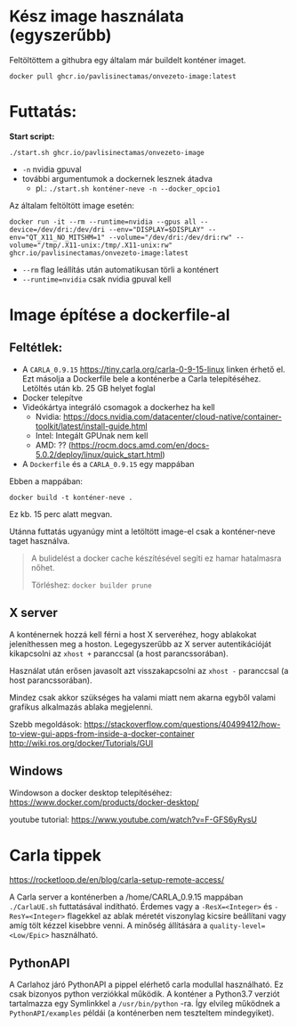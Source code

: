 # Kész image használata (egyszerűbb)
Feltöltöttem a githubra egy általam már buildelt konténer imaget.

```
docker pull ghcr.io/pavlisinectamas/onvezeto-image:latest
```

# Futtatás:
**Start script:**
```
./start.sh ghcr.io/pavlisinectamas/onvezeto-image 
```
- `-n` nvidia gpuval
- további argumentumok a dockernek lesznek átadva
  - pl.: `./start.sh konténer-neve -n --docker_opcio1`

Az általam feltöltött image esetén:
```
docker run -it --rm --runtime=nvidia --gpus all --device=/dev/dri:/dev/dri --env="DISPLAY=$DISPLAY" --env="QT_X11_NO_MITSHM=1" --volume="/dev/dri:/dev/dri:rw" --volume="/tmp/.X11-unix:/tmp/.X11-unix:rw" ghcr.io/pavlisinectamas/onvezeto-image:latest

```
- `--rm` flag leállítás után automatikusan törli a konténert
- `--runtime=nvidia` csak nvidia gpuval kell

# Image építése a dockerfile-al
## Feltétlek:
- A `CARLA_0.9.15` https://tiny.carla.org/carla-0-9-15-linux linken érhető el.
  Ezt másolja a Dockerfile bele a konténerbe a Carla telepítéséhez.
  Letöltés után kb. 25 GB helyet foglal
- Docker telepítve
- Videókártya integráló csomagok a dockerhez ha kell
    - Nvidia: https://docs.nvidia.com/datacenter/cloud-native/container-toolkit/latest/install-guide.html
    - Intel: Integált GPUnak nem kell 
    - AMD: ?? (https://rocm.docs.amd.com/en/docs-5.0.2/deploy/linux/quick_start.html)
- A `Dockerfile` és a `CARLA_0.9.15` egy mappában

Ebben a mappában:

```
docker build -t konténer-neve .
```
Ez kb. 15 perc alatt megvan.

Utánna futtatás ugyanúgy mint a letöltött image-el csak a konténer-neve taget használva.
> A bulidelést a docker cache készítésével segíti ez hamar hatalmasra nőhet.
>
> Törléshez: `docker builder prune`

## X server
A konténernek hozzá kell férni a host X serveréhez, hogy ablakokat jeleníthessen meg a hoston.
Legegyszerűbb az X server autentikációját kikapcsolni az `xhost +` paranccsal (a host parancssorában). 

Használat után erősen javasolt azt visszakapcsolni az `xhost -` paranccsal (a host parancssorában).

Mindez csak akkor szükséges ha valami miatt nem akarna egyből valami grafikus alkalmazás ablaka megjelenni.

Szebb megoldások:
https://stackoverflow.com/questions/40499412/how-to-view-gui-apps-from-inside-a-docker-container
http://wiki.ros.org/docker/Tutorials/GUI

## Windows
Windowson a docker desktop telepítéséhez:
https://www.docker.com/products/docker-desktop/

youtube tutorial:
https://www.youtube.com/watch?v=F-GFS6yRysU

# Carla tippek
https://rocketloop.de/en/blog/carla-setup-remote-access/

A Carla server a konténerben a /home/CARLA_0.9.15 mappában `./CarlaUE.sh` futtatásával indítható.
Érdemes vagy a `-ResX=<Integer>` és `-ResY=<Integer>` flagekkel az ablak méretét viszonylag kicsire beállítani vagy amíg tölt kézzel kisebbre venni.
A minőség állítására a `quality-level=<Low/Epic>` használható.

## PythonAPI
A Carlahoz járó PythonAPI a pippel elérhető carla modullal használható. Ez csak bizonyos python verziókkal működik.
A konténer a Python3.7 verziót tartalmazza egy Symlinkkel a `/usr/bin/python` -ra. Így elvileg működnek a `PythonAPI/examples` példái (a konténerben nem teszteltem mindegyiket).
